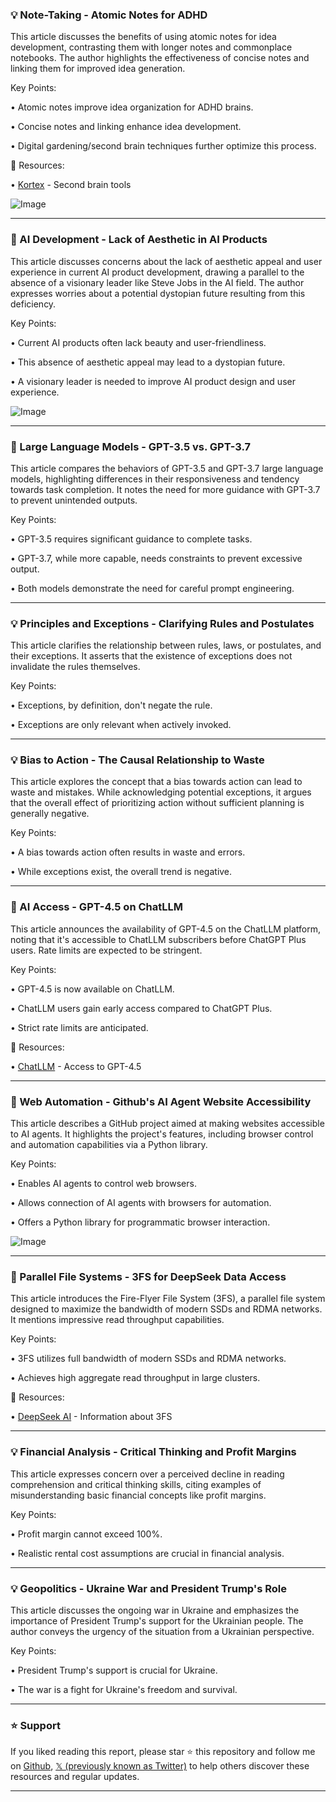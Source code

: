 ### 💡 Note-Taking - Atomic Notes for ADHD

This article discusses the benefits of using atomic notes for idea development, contrasting them with longer notes and commonplace notebooks.  The author highlights the effectiveness of concise notes and linking them for improved idea generation.

Key Points:

• Atomic notes improve idea organization for ADHD brains.


• Concise notes and linking enhance idea development.


• Digital gardening/second brain techniques further optimize this process.


🔗 Resources:

• [Kortex](https://x.com/kortexco) - Second brain tools


![Image](https://pbs.twimg.com/media/Gk1RqSaXkAAfwn-?format=jpg&name=small)


---

### 🤖 AI Development - Lack of Aesthetic in AI Products

This article discusses concerns about the lack of aesthetic appeal and user experience in current AI product development, drawing a parallel to the absence of a visionary leader like Steve Jobs in the AI field. The author expresses worries about a potential dystopian future resulting from this deficiency.

Key Points:

• Current AI products often lack beauty and user-friendliness.


• This absence of aesthetic appeal may lead to a dystopian future.


• A visionary leader is needed to improve AI product design and user experience.



![Image](https://pbs.twimg.com/amplify_video_thumb/1895697513945956352/img/ppQlhYaZ8GRPTeTP.jpg)


---

### 🤖 Large Language Models - GPT-3.5 vs. GPT-3.7

This article compares the behaviors of GPT-3.5 and GPT-3.7 large language models, highlighting differences in their responsiveness and tendency towards task completion.  It notes the need for more guidance with GPT-3.7 to prevent unintended outputs.

Key Points:

• GPT-3.5 requires significant guidance to complete tasks.


• GPT-3.7, while more capable, needs constraints to prevent excessive output.


• Both models demonstrate the need for careful prompt engineering.



---

### 💡 Principles and Exceptions - Clarifying Rules and Postulates

This article clarifies the relationship between rules, laws, or postulates, and their exceptions. It asserts that the existence of exceptions does not invalidate the rules themselves.

Key Points:

• Exceptions, by definition, don't negate the rule.


• Exceptions are only relevant when actively invoked.



---

### 💡 Bias to Action -  The Causal Relationship to Waste

This article explores the concept that a bias towards action can lead to waste and mistakes. While acknowledging potential exceptions, it argues that the overall effect of prioritizing action without sufficient planning is generally negative.

Key Points:

• A bias towards action often results in waste and errors.


• While exceptions exist, the overall trend is negative.



---

### 🚀 AI Access - GPT-4.5 on ChatLLM

This article announces the availability of GPT-4.5 on the ChatLLM platform, noting that it's accessible to ChatLLM subscribers before ChatGPT Plus users. Rate limits are expected to be stringent.

Key Points:

• GPT-4.5 is now available on ChatLLM.


• ChatLLM users gain early access compared to ChatGPT Plus.


• Strict rate limits are anticipated.


🔗 Resources:

• [ChatLLM](https://x.com/ai_for_success) - Access to GPT-4.5


---

### 🚀 Web Automation - Github's AI Agent Website Accessibility

This article describes a GitHub project aimed at making websites accessible to AI agents.  It highlights the project's features, including browser control and automation capabilities via a Python library.

Key Points:

• Enables AI agents to control web browsers.


• Allows connection of AI agents with browsers for automation.


• Offers a Python library for programmatic browser interaction.


![Image](https://pbs.twimg.com/media/Gk81hMMW0AE1Lyp?format=jpg&name=small)


---

### 🤖 Parallel File Systems - 3FS for DeepSeek Data Access

This article introduces the Fire-Flyer File System (3FS), a parallel file system designed to maximize the bandwidth of modern SSDs and RDMA networks. It mentions impressive read throughput capabilities.

Key Points:

• 3FS utilizes full bandwidth of modern SSDs and RDMA networks.


• Achieves high aggregate read throughput in large clusters.


🔗 Resources:

• [DeepSeek AI](https://x.com/deepseek_ai) -  Information about 3FS


---

### 💡 Financial Analysis - Critical Thinking and Profit Margins

This article expresses concern over a perceived decline in reading comprehension and critical thinking skills, citing examples of misunderstanding basic financial concepts like profit margins.

Key Points:

• Profit margin cannot exceed 100%.


• Realistic rental cost assumptions are crucial in financial analysis.


---

### 💡 Geopolitics - Ukraine War and President Trump's Role

This article discusses the ongoing war in Ukraine and emphasizes the importance of President Trump's support for the Ukrainian people.  The author conveys the urgency of the situation from a Ukrainian perspective.

Key Points:

• President Trump's support is crucial for Ukraine.


• The war is a fight for Ukraine's freedom and survival.


---

### ⭐️ Support

If you liked reading this report, please star ⭐️ this repository and follow me on [Github](https://github.com/Drix10), [𝕏 (previously known as Twitter)](https://x.com/DRIX_10_) to help others discover these resources and regular updates.

---